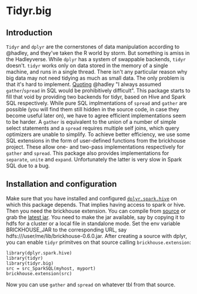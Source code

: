 

# Tidyr.big

## Introduction

`Tidyr` and `dplyr` are the cornerstones of data manipulation according to @hadley, and they've taken the R world by storm. But something is amiss in the Hadleyverse. While `dplyr` has a system of swappable backends, `tidyr` doesn't. `tidyr` works only on data stored in the memory of a single machine, and runs in a single thread. There isn't any particular reason why big data may not need tidying as much as small data. The only problem is that it's hard to implement. [Quoting](https://github.com/hadley/tidyr/issues/138) @hadley "I always assumed `gather`/`spread` in SQL would be prohibitively difficult". This package starts to fill that void by providing two backends for tidyr, based on Hive and Spark SQL respectively.
While pure SQL implmentations of `spread` and `gather` are possible (you will find them still hidden in the source code, in case they become useful later on), we have to agree efficient implementations seem to be harder. A `gather` is equivalent to the union of a number of simple select statements and a `spread` requires multiple self joins, which query optimizers are unable to simplify. To achieve better efficiency, we use some SQL extensions in the form of user-defined functions from the brickhouse project. These allow one- and two-pass implementations respectively for `gather` and `spread`. This package also provides implementations for `separate`, `unite` and `expand`. Unfortunately the latter is very slow in Spark SQL due to a bug.


## Installation and configuration

Make sure that you have installed and configured [`dplyr.spark.hive`](https://github.com/rzilla/dplyr.spark.hive) on which this package depends. That implies having access to spark or hive. Then you need the brickhouse extension. You can compile from [source](https://github.com/klout/brickhouse) or grab the [latest jar](https://github.com/klout/brickhouse/wiki/Downloads). You need to make the jar available, say by copying it to hdfs for a cluster or a local file in standalone mode. Set the env variable BRICKHOUSE_JAR to the corresponding URL, say hdfs:///user/me/lib/brickhouse-0.6.0.jar. After creating a source with dplyr, you can enable `tidyr` primitves on that source calling `brickhouse.extension`:

```
library(dplyr.spark.hive)
library(tidyr)
library(tidyr.big)
src = src_SparkSQL(myhost, myport)
brickhouse.extension(src)
```

Now you can use `gather` and `spread` on whatever tbl from that source.


